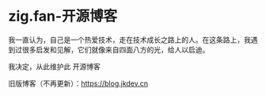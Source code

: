 # zig.fan-开源博客

我一直认为，自己是一个热爱技术，走在技术成长之路上的人。在这条路上，我遇到过很多启发和见解，它们就像来自四面八方的光，给人以启迪。

我决定，从此维护此 开源博客

旧版博客（不再更新）：<https://blog.jkdev.cn>
